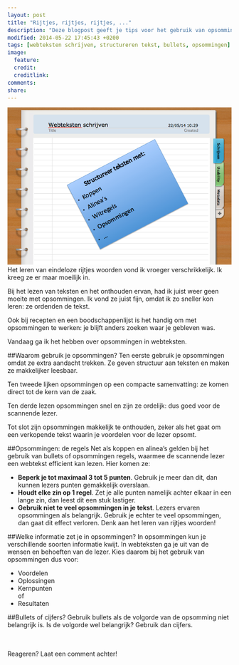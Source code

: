 ```yaml
---
layout: post
title: "Rijtjes, rijtjes, rijtjes, ..."
description: "Deze blogpost geeft je tips voor het gebruik van opsommingen in webteksten."
modified: 2014-05-22 17:45:43 +0200
tags: [webteksten schrijven, structureren tekst, bullets, opsommingen]
image:
  feature: 
  credit: 
  creditlink: 
comments: 
share: 
---
```

<img src="../images/lijstje.jpg" alt="Memo met opsomming">
Het leren van eindeloze rijtjes woorden vond ik vroeger
verschrikkelijk. Ik kreeg ze er maar moeilijk in.


Bij het lezen van teksten en het onthouden ervan, had ik juist weer
geen moeite met opsommingen. Ik vond ze juist fijn, omdat ik zo
sneller kon leren: ze ordenden de tekst.

Ook bij recepten en een boodschappenlijst is het handig om met
opsommingen te werken: je blijft anders zoeken waar je gebleven was.

Vandaag ga ik het hebben over opsommingen in webteksten.

##Waarom gebruik je opsommingen?
Ten eerste gebruik je opsommingen omdat ze extra aandacht trekken. Ze geven structuur aan teksten en maken ze makkelijker leesbaar. 

Ten tweede lijken opsommingen op een compacte samenvatting: ze komen direct tot de kern van de zaak.

Ten derde lezen opsommingen snel en zijn ze ordelijk: dus goed voor de scannende lezer.

Tot slot zijn opsommingen makkelijk te onthouden, zeker als het gaat
om een verkopende tekst waarin je voordelen voor de lezer opsomt.


##Opsommingen: de regels
Net als koppen en alinea’s gelden bij het gebruik van bullets of
opsommingen regels, waarmee de scannende lezer een webtekst efficient
kan lezen. Hier komen ze:

- **Beperk je tot maximaal 3 tot 5 punten**. Gebruik je meer dan dit,
  dan kunnen lezers punten gemakkelijk overslaan.  
- **Houdt elke zin op 1 regel**. Zet je alle punten namelijk achter
  elkaar in een lange zin, dan leest dit een stuk lastiger.  
- **Gebruik niet te veel opsommingen in je tekst**. Lezers ervaren
  opsommingen als belangrijk. Gebruik je echter te veel opsommingen, dan gaat dit effect
  verloren. Denk aan het leren van rijtjes woorden!
  

##Welke informatie zet je in opsommingen?
In opsommingen kun je verschillende soorten informatie kwijt. In
webteksten ga je uit van de wensen en behoeften van de lezer. Kies
daarom bij het gebruik van opsommingen dus voor:

- Voordelen  
- Oplossingen  
- Kernpunten  
of  
- Resultaten


##Bullets of cijfers?
Gebruik bullets als de volgorde van de opsomming niet belangrijk is. 
Is de volgorde wel belangrijk? Gebruik dan cijfers.

<br><br>
Reageren? Laat een comment achter!
  
